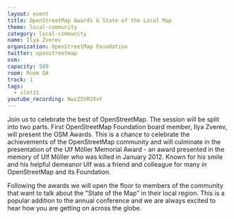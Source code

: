 ```yaml
---
layout: event
title: OpenStreetMap Awards & State of the Local Map
theme: local-community
category: local-community
name: Ilya Zverev
organization: OpenStreetMap Foundation
twitter: openstreetmap
osm:
capacity: 500
room: Room QA
track: 1
tags:
  - slot31
youtube_recording: NwzZ5SMJXxY
---
```

Join us to celebrate the best of OpenStreetMap. The session will be split into two parts. First OpenStreetMap Foundation board member, Ilya Zverev, will present the OSM Awards. This is a chance to celebrate the achievements of the OpenStreetMap community and will culminate in the presentation of the Ulf Möller Memorial Award - an award presented in the memory of Ulf Möller who was killed in January 2012. Known for his smile and his helpful demeanor Ulf was a friend and colleague for many in OpenStreetMap and its Foundation.

Following the awards we will open the floor to members of the community that want to talk about the "State of the Map" in their local region. This is a popular addition to the annual conference and we are always excited to hear how you are getting on across the globe.
